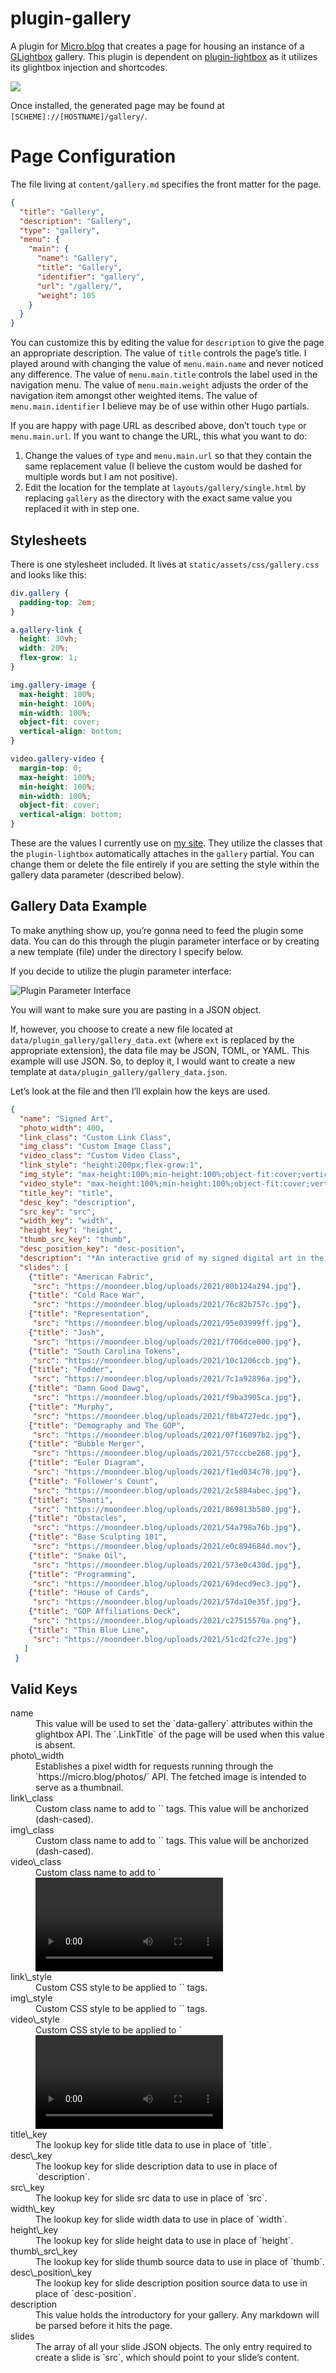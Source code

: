 # plugin-gallery
A plugin for [Micro.blog](https://micro.blog "Micro.blog") that creates a page for housing an instance of a [GLightbox](https://biati-digital.github.io/glightbox/ "GLightbox") gallery. This plugin is dependent on [plugin-lightbox](https://github.com/moonbuck/plugin-lightbox "plugin-lightbox") as it utilizes its glightbox injection and shortcodes.

![](https://raw.githubusercontent.com/moonbuck/plugin-gallery/main/images/signed_art_gallery.jpeg)

Once installed, the generated page may be found at `[SCHEME]://[HOSTNAME]/gallery/`.

# Page Configuration

The file living at `content/gallery.md` specifies the front matter for the page.

```json
{
  "title": "Gallery",
  "description": "Gallery",
  "type": "gallery",
  "menu": {
    "main": {
      "name": "Gallery",
      "title": "Gallery",
      "identifier": "gallery",
      "url": "/gallery/",
      "weight": 105
    }
  }
}
```

You can customize this by editing the value for `description` to give the page an appropriate description. The value of `title` controls the page’s title. I played around with changing the value of `menu.main.name` and never noticed any difference. The value of `menu.main.title` controls the label used in the navigation menu. The value of `menu.main.weight` adjusts the order of the navigation item amongst other weighted items. The value of `menu.main.identifier` I believe may be of use within other Hugo partials.

If you are happy with page URL as described above, don’t touch `type` or `menu.main.url`. If you want to change the URL, this what you want to do:

1. Change the values of `type` and `menu.main.url` so that they contain the same replacement value (I believe the custom would be dashed for multiple words but I am not positive).
2. Edit the  location for the template at `layouts/gallery/single.html` by replacing `gallery` as the directory with the exact same value you replaced it with in step one. 

## Stylesheets

There is one stylesheet included. It lives at `static/assets/css/gallery.css` and looks like this:

```css
div.gallery {
  padding-top: 2em;
}

a.gallery-link {
  height: 30vh; 
  width: 20%; 
  flex-grow: 1;
}

img.gallery-image {
  max-height: 100%;
  min-height: 100%; 
  min-width: 100%; 
  object-fit: cover; 
  vertical-align: bottom;
}

video.gallery-video {
  margin-top: 0; 
  max-height: 100%; 
  min-height: 100%; 
  min-width: 100%; 
  object-fit: cover; 
  vertical-align: bottom;
}
```

These are the values I currently use on [my site](https://moondeer.blog/gallery/ "Gallery"). They utilize the classes that the `plugin-lightbox` automatically attaches in the `gallery` partial. You can change them or delete the file entirely if you are setting the style within the gallery data parameter (described below).

## Gallery Data Example

To make anything show up, you’re gonna need to feed the plugin some data. You can do this through the plugin parameter interface or by creating a new template (file) under the directory I specify below.

If you decide to utilize the plugin parameter interface:

![Plugin Parameter Interface](https://raw.githubusercontent.com/moonbuck/plugin-gallery/main/images/plugin_parameter.jpeg)

You will want to make sure you are pasting in a JSON object.

If, however, you choose to create a new file located at `data/plugin_gallery/gallery_data.ext` (where `ext` is replaced by the appropriate extension), the data file may be JSON, TOML, or YAML. This example will use JSON. So, to deploy it, I would want to create a new template at `data/plugin_gallery/gallery_data.json`.

Let’s look at the file and then I’ll explain how the keys are used.

```json
{
  "name": "Signed Art",
  "photo_width": 400,
  "link_class": "Custom Link Class",
  "img_class": "Custom Image Class",
  "video_class": "Custom Video Class",
  "link_style": "height:200px;flex-grow:1",
  "img_style": "max-height:100%;min-height:100%;object-fit:cover;vertical-align:bottom",
  "video_style": "max-height:100%;min-height:100%;object-fit:cover;vertical-align:bottom",
  "title_key": "title",
  "desc_key": "description",
  "src_key": "src",
  "width_key": "width",
  "height_key": "height",
  "thumb_src_key": "thumb",
  "desc_position_key": "desc-position",
  "description": "*An interactive grid of my signed digital art in the order I created them.*",
  "slides": [
    {"title": "American Fabric", 
     "src": "https://moondeer.blog/uploads/2021/80b124a294.jpg"},
    {"title": "Cold Race War", 
     "src": "https://moondeer.blog/uploads/2021/76c82b757c.jpg"},
    {"title": "Representation", 
     "src": "https://moondeer.blog/uploads/2021/95e03999ff.jpg"},
    {"title": "Josh", 
     "src": "https://moondeer.blog/uploads/2021/f706dce000.jpg"},
    {"title": "South Carolina Tokens", 
     "src": "https://moondeer.blog/uploads/2021/10c1206ccb.jpg"},
    {"title": "Fodder", 
     "src": "https://moondeer.blog/uploads/2021/7c1a92896a.jpg"},
    {"title": "Damn Good Dawg", 
     "src": "https://moondeer.blog/uploads/2021/f9ba3905ca.jpg"},
    {"title": "Murphy", 
     "src": "https://moondeer.blog/uploads/2021/f8b4727edc.jpg"},
    {"title": "Demography and The GOP", 
     "src": "https://moondeer.blog/uploads/2021/07f16097b2.jpg"},
    {"title": "Bubble Merger", 
     "src": "https://moondeer.blog/uploads/2021/57cccbe268.jpg"},
    {"title": "Euler Diagram", 
     "src": "https://moondeer.blog/uploads/2021/f1ed034c78.jpg"},
    {"title": "Follower's Count", 
     "src": "https://moondeer.blog/uploads/2021/2c5884abec.jpg"},
    {"title": "Shanti", 
     "src": "https://moondeer.blog/uploads/2021/869813b580.jpg"},
    {"title": "Obstacles", 
     "src": "https://moondeer.blog/uploads/2021/54a798a76b.jpg"},
    {"title": "Base Sculpting 101", 
     "src": "https://moondeer.blog/uploads/2021/e0c894684d.mov"},
    {"title": "Snake Oil", 
     "src": "https://moondeer.blog/uploads/2021/573e0c430d.jpg"},
    {"title": "Programming", 
     "src": "https://moondeer.blog/uploads/2021/69decd9ec3.jpg"},
    {"title": "House of Cards", 
     "src": "https://moondeer.blog/uploads/2021/57da10e35f.jpg"},
    {"title": "GOP Affiliations Deck", 
     "src": "https://moondeer.blog/uploads/2021/c27515570a.png"},
    {"title": "Thin Blue Line", 
     "src": "https://moondeer.blog/uploads/2021/51cd2fc27e.jpg"}
   ]
 }
```

## Valid Keys

<dl>
<dt>name</dt>
<dd>This value will be used to set the `data-gallery` attributes within the glightbox API. The `.LinkTitle` of the page will be used when this value is absent.</dd>
<dt>photo\_width</dt>
<dd>Establishes a pixel width for requests running through the `https://micro.blog/photos/` API. The fetched image is intended to serve as a thumbnail.</dd>
<dt>link\_class</dt>
<dd> Custom class name to add to `<a>` tags. This value will be anchorized (dash-cased). </dd>
<dt>img\_class</dt>
<dd> Custom class name to add to `<img>` tags. This value will be anchorized (dash-cased). </dd>
<dt>video\_class</dt>
<dd>Custom class name to add to `<video>` tags. This value will be anchorized (dash-cased).</dd>
<dt>link\_style</dt>
<dd> Custom CSS style to be applied to `<a>` tags. </dd>
<dt>img\_style</dt>
<dd> Custom CSS style to be applied to `<img>` tags. </dd>
<dt>video\_style</dt>
<dd>Custom CSS style to be applied to `<video>` tags.</dd>
<dt>title\_key</dt>
<dd>The lookup key for slide title data to use in place of `title`.</dd>
<dt>desc\_key</dt>
<dd> The lookup key for slide description data to use in place of `description`.</dd>
<dt>src\_key</dt>
<dd> The lookup key for slide src data to use in place of `src`. </dd>
<dt>width\_key</dt>
<dd> The lookup key for slide width data to use in place of `width`. </dd>
<dt>height\_key</dt>
<dd> The lookup key for slide height data to use in place of `height`. </dd>
<dt>thumb\_src\_key</dt>
<dd> The lookup key for slide thumb source data to use in place of `thumb`. </dd>
<dt>desc\_position\_key</dt>
<dd> The lookup key for slide description position source data to use in place of `desc-position`. </dd>
<dt>description</dt>
<dd>This value holds the introductory for your gallery. Any markdown will be parsed before it hits the page.</dd>
<dt>slides</dt>
<dd>The array of all your slide JSON objects. The only entry required to create a slide is  `src`, which should point to your slide’s content.</dd>
</dl>
